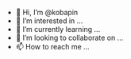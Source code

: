 - 👋 Hi, I’m @kobapin
- 👀 I’m interested in ...
- 🌱 I’m currently learning ...
- 💞️ I’m looking to collaborate on ...
- 📫 How to reach me ...

<!---
kobapin/kobapin is a ✨ special ✨ repository because its `README.md` (this file) appears on your GitHub profile.
You can click the Preview link to take a look at your changes.
--->
